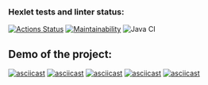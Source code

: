 ### Hexlet tests and linter status:
[![Actions Status](https://github.com/mchernichenko/java-project-lvl1/workflows/hexlet-check/badge.svg)](https://github.com/mchernichenko/java-project-lvl1/actions)
[![Maintainability](https://api.codeclimate.com/v1/badges/00fe451dd8e7a1d62e31/maintainability)](https://codeclimate.com/github/mchernichenko/java-project-lvl1/maintainability)
![Java CI](https://github.com/mchernichenko/java-project-lvl1/actions/workflows/java-ci.yml/badge.svg)

## Demo of the project:
[![asciicast](https://asciinema.org/a/417290.svg)](https://asciinema.org/a/417290)
[![asciicast](https://asciinema.org/a/417293.svg)](https://asciinema.org/a/417293)
[![asciicast](https://asciinema.org/a/417294.svg)](https://asciinema.org/a/417294)
[![asciicast](https://asciinema.org/a/417295.svg)](https://asciinema.org/a/417295)
[![asciicast](https://asciinema.org/a/417296.svg)](https://asciinema.org/a/417296)
